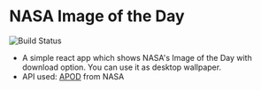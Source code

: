 # NASA Image of the Day
![Build Status](https://travis-ci.com/hackedak/nasa-gallery.svg?token=uQZsy4Amvx4HgwAsqh9x&branch=main)

* A simple react app which shows NASA's Image of the Day with download option. You can use it as desktop wallpaper.
* API used: [APOD] from NASA


[APOD]: <https://api.nasa.gov/#apod>